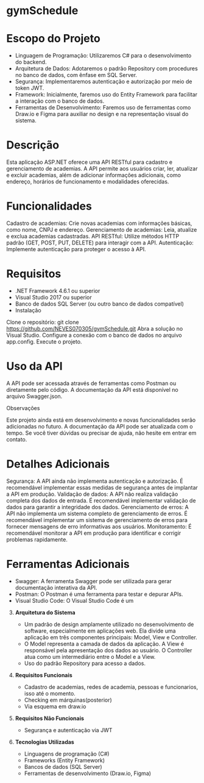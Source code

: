 # gymSchedule

# Escopo do Projeto

- Linguagem de Programação: Utilizaremos C# para o desenvolvimento do backend.
- Arquitetura de Dados: Adotaremos o padrão Repository com procedures no banco de dados, com ênfase em SQL Server.
- Segurança: Implementaremos autenticação e autorização por meio de token JWT.
- Framework: Inicialmente, faremos uso do Entity Framework para facilitar a interação com o banco de dados. 
- Ferramentas de Desenvolvimento: Faremos uso de ferramentas como Draw.io e Figma para auxiliar no design e na representação visual do sistema.

# Descrição

Esta aplicação ASP.NET oferece uma API RESTful para cadastro e gerenciamento de academias. A API permite aos usuários criar, ler, atualizar e excluir academias, além de adicionar informações adicionais, como endereço, horários de funcionamento e modalidades oferecidas.

# Funcionalidades

Cadastro de academias: Crie novas academias com informações básicas, como nome, CNPJ e endereço.
Gerenciamento de academias: Leia, atualize e exclua academias cadastradas.
API RESTful: Utilize métodos HTTP padrão (GET, POST, PUT, DELETE) para interagir com a API.
Autenticação: Implemente autenticação para proteger o acesso à API.

# Requisitos

- .NET Framework 4.6.1 ou superior
- Visual Studio 2017 ou superior
- Banco de dados SQL Server (ou outro banco de dados compatível)
- Instalação

Clone o repositório: git clone https://github.com/NEVES070305/gymSchedule.git
Abra a solução no Visual Studio.
Configure a conexão com o banco de dados no arquivo app.config.
Execute o projeto.

# Uso da API

A API pode ser acessada através de ferramentas como Postman ou diretamente pelo código. A documentação da API está disponível no arquivo Swagger.json.

Observações

Este projeto ainda está em desenvolvimento e novas funcionalidades serão adicionadas no futuro.
A documentação da API pode ser atualizada com o tempo.
Se você tiver dúvidas ou precisar de ajuda, não hesite em entrar em contato.

# Detalhes Adicionais

Segurança: A API ainda não implementa autenticação e autorização. É recomendável implementar essas medidas de segurança antes de implantar a API em produção.
Validação de dados: A API não realiza validação completa dos dados de entrada. É recomendável implementar validação de dados para garantir a integridade dos dados.
Gerenciamento de erros: A API não implementa um sistema completo de gerenciamento de erros. É recomendável implementar um sistema de gerenciamento de erros para fornecer mensagens de erro informativas aos usuários.
Monitoramento: É recomendável monitorar a API em produção para identificar e corrigir problemas rapidamente.

# Ferramentas Adicionais

- Swagger: A ferramenta Swagger pode ser utilizada para gerar documentação interativa da API.
- Postman: O Postman é uma ferramenta para testar e depurar APIs.
- Visual Studio Code: O Visual Studio Code é um

3. **Arquitetura do Sistema**
   
    - Um padrão de design amplamente utilizado no desenvolvimento de software, especialmente em aplicações web. Ela divide uma aplicação em três componentes principais: Model, View e Controller.
    - O Model representa a camada de dados da aplicação. A View é responsável pela apresentação dos dados ao usuário. O Controller atua como um intermediário entre o Model e a View.
    - Uso do padrão Repository para acesso a dados.
      
5. **Requisitos Funcionais**
   
    - Cadastro de academias, redes de academia, pessoas e funcionarios, isso até o momento.
    - Checking em márquinas(posterior)
    - Via esquema em draw.io
      
7. **Requisitos Não Funcionais**
   
    - Segurança e autenticação via JWT
      
9. **Tecnologias Utilizadas**
    
    - Linguagens de programação (C#)
    - Frameworks (Entity Framework)
    - Bancos de dados (SQL Server)
    - Ferramentas de desenvolvimento (Draw.io, Figma)

   


